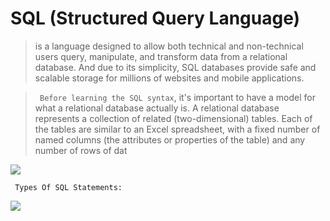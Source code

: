 # SQL (Structured Query Language) 
> is a language designed to allow both technical and non-technical users query, manipulate, and transform data from a relational database. And due to its simplicity, SQL databases provide safe and scalable storage for millions of websites and mobile applications.

>` Before learning the SQL syntax`, it's important to have a model for what a relational database actually is. A relational database represents a collection of related (two-dimensional) tables. Each of the tables are similar to an Excel spreadsheet, with a fixed number of named columns (the attributes or properties of the table) and any number of rows of dat

![](https://www.researchgate.net/profile/Malgorzata-Plechawska-Wojcik/publication/316498950/figure/fig1/AS:554618300137472@1509242715398/Relational-database-data-model.png)

` Types Of SQL Statements:`

![](https://csharpcorner.azureedge.net/UploadFile/BlogImages/01032017000551AM/image002.png)
